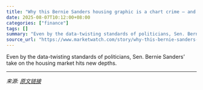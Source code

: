 ```yaml
---
title: "Why this Bernie Sanders housing graphic is a chart crime — and what the real data shows"
date: 2025-08-07T10:12:00+08:00
categories: ["finance"]
tags: []
summary: "Even by the data-twisting standards of politicians, Sen. Bernie Sanders’ take on the housing market hits new depths."
source_url: "https://www.marketwatch.com/story/why-this-bernie-sanders-housing-graphic-is-a-chart-crime-and-what-the-real-data-shows-46fa1de3?mod=mw_rss_topstories"
---
```


Even by the data-twisting standards of politicians, Sen. Bernie Sanders’ take on the housing market hits new depths.

---

*来源: [原文链接](https://www.marketwatch.com/story/why-this-bernie-sanders-housing-graphic-is-a-chart-crime-and-what-the-real-data-shows-46fa1de3?mod=mw_rss_topstories)*
